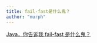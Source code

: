 ```yaml
---
title: fail-fast是什么鬼？
author: "murph"
---
```





[Java，你告诉我 fail-fast 是什么鬼？](https://mp.weixin.qq.com/s/P_advkTtYdfCnK3ovcacBg)
